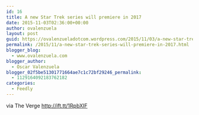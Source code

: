```yaml
---
id: 16
title: A new Star Trek series will premiere in 2017
date: 2015-11-03T02:36:00+00:00
author: ovalenzuela
layout: post
guid: https://ovalenzueladotcom.wordpress.com/2015/11/03/a-new-star-trek-series-will-premiere-in-2017
permalink: /2015/11/a-new-star-trek-series-will-premiere-in-2017.html
blogger_blog:
  - www.ovalenzuela.com
blogger_author:
  - Oscar Valenzuela
blogger_02f5be51301771664ae7c1c72bf29246_permalink:
  - 1129164092183762182
categories:
  - Feedly
---
```

via The Verge http://ift.tt/1RpbXIF